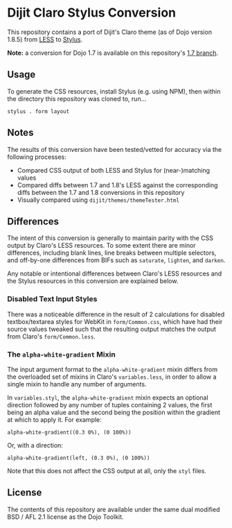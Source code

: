 # Dijit Claro Stylus Conversion

This repository contains a port of Dijit's Claro theme (as of Dojo version 1.8.5)
from [LESS](http://lesscss.org/) to [Stylus](http://learnboost.github.com/stylus/).

**Note:** a conversion for Dojo 1.7 is available on this repository's
[1.7 branch](https://github.com/kfranqueiro/dijit-claro-stylus/tree/dojo17).

## Usage

To generate the CSS resources, install Stylus (e.g. using NPM), then within
the directory this repository was cloned to, run...

    stylus . form layout

## Notes

The results of this conversion have been tested/vetted for accuracy via the
following processes:

* Compared CSS output of both LESS and Stylus for (near-)matching values
* Compared diffs between 1.7 and 1.8's LESS against the corresponding diffs
  between the 1.7 and 1.8 conversions in this repository
* Visually compared using `dijit/themes/themeTester.html`

## Differences

The intent of this conversion is generally to maintain parity with the CSS output
by Claro's LESS resources.  To some extent there are minor differences, including
blank lines, line breaks between multiple selectors, and off-by-one differences
from BIFs such as `saturate`, `lighten`, and `darken`.

Any notable or intentional differences between Claro's LESS resources and the
Stylus resources in this conversion are explained below.

### Disabled Text Input Styles

There was a noticeable difference in the result of 2 calculations for disabled
textbox/textarea styles for WebKit in `form/Common.css`, which have had their
source values tweaked such that the resulting output matches the output from
Claro's `form/Common.less`.

### The `alpha-white-gradient` Mixin

The input argument format to the `alpha-white-gradient` mixin differs from the
overloaded set of mixins in Claro's `variables.less`, in order to allow a
single mixin to handle any number of arguments.

In `variables.styl`, the `alpha-white-gradient` mixin expects an optional
direction followed by any number of tuples containing 2 values, the first
being an alpha value and the second being the position within the gradient
at which to apply it.  For example:

    alpha-white-gradient((0.3 0%), (0 100%))

Or, with a direction:

    alpha-white-gradient(left, (0.3 0%), (0 100%))

Note that this does not affect the CSS output at all, only the `styl` files.

## License

The contents of this repository are available under the same dual
modified BSD / AFL 2.1 license as the Dojo Toolkit.